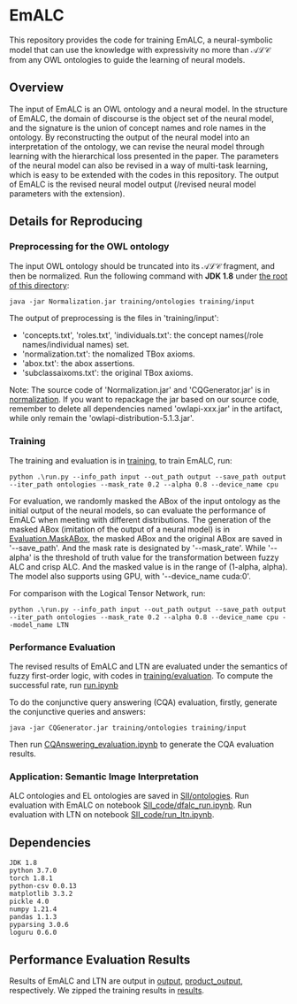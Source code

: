 # EmALC

This repository provides the code for training EmALC, a neural-symbolic model that can use the knowledge with expressivity no more than $\mathcal{ALC}$ from any OWL ontologies to guide the learning of neural models.

## Overview

The input of EmALC is an OWL ontology and a neural model. In the structure of EmALC, the domain of discourse is the object set of the neural model, and the signature is the union of concept names and role names in the ontology. By reconstructing the output of the neural model into an interpretation of the ontology, we can revise the neural model through learning with the hierarchical loss presented in the paper. The parameters of the neural model can also be revised in a way of multi-task learning, which is easy to be extended with the codes in this repository.
The output of EmALC is the revised neural model output (/revised neural model parameters with the extension).

## Details for Reproducing

### Preprocessing for the OWL ontology

The input OWL ontology should be truncated into its $\mathcal{ALC}$ fragment, and then be normalized. 
Run the following command with **JDK 1.8** under [the root of this directory](https://anonymous.4open.science/r/EmALC/): 

    java -jar Normalization.jar training/ontologies training/input

The output of preprocessing is the files in 'training/input':

- 'concepts.txt', 'roles.txt', 'individuals.txt': the concept names(/role names/individual names) set.
- 'normalization.txt': the nomalized TBox axioms.
- 'abox.txt': the abox assertions.
- 'subclassaixoms.txt': the original TBox axioms.

Note: The source code of 'Normalization.jar' and 'CQGenerator.jar' is in [normalization](https://anonymous.4open.science/r/EmALC/normalization). If you want to repackage the jar based on our source code, remember to delete all dependencies named 'owlapi-xxx.jar' in the artifact, while only remain the 'owlapi-distribution-5.1.3.jar'. 

### Training

The training and evaluation is in [training](https://anonymous.4open.science/r/EmALC/training), to train EmALC, run:

    python .\run.py --info_path input --out_path output --save_path output --iter_path ontologies --mask_rate 0.2 --alpha 0.8 --device_name cpu

For evaluation, we randomly masked the ABox of the input ontology as the initial output of the neural models, so can evaluate the performance of EmALC when meeting with different distributions. The generation of the masked ABox (imitation of the output of a neural model) is in [Evaluation.MaskABox](https://anonymous.4open.science/r/EmALC/training/Evaluation.py), the masked ABox and the original ABox are saved in '--save_path'. And the mask rate is designated by '--mask_rate'. While '--alpha' is the threshold of truth value for the transformation between fuzzy ALC and crisp ALC. And the masked value is in the range of (1-alpha, alpha). The model also supports using GPU, with '--device_name cuda:0'.

For comparison with the Logical Tensor Network, run:

    python .\run.py --info_path input --out_path output --save_path output --iter_path ontologies --mask_rate 0.2 --alpha 0.8 --device_name cpu --model_name LTN


### Performance Evaluation

The revised results of EmALC and LTN are evaluated under the semantics of fuzzy first-order logic, with codes in [training/evaluation](https://anonymous.4open.science/r/EmALC/training/evaluation/). To compute the successful rate, run [run.ipynb](https://anonymous.4open.science/r/EmALC/training/evaluation/run.ipynb)

To do the conjunctive query answering (CQA) evaluation, firstly,
generate the conjunctive queries and answers:

    java -jar CQGenerator.jar training/ontologies training/input

Then run [CQAnswering_evaluation.ipynb](https://anonymous.4open.science/r/EmALC/training/CQAnswering_evaluation.ipynb) to generate the CQA evaluation results.

### Application: Semantic Image Interpretation
ALC ontologies and EL ontologies are saved in [SII/ontologies](https://anonymous.4open.science/r/EmALC/SII/ontologies).
Run evaluation with EmALC on notebook [SII_code/dfalc_run.ipynb](https://anonymous.4open.science/r/EmALC/SII/SII_code/dfalc_run.ipynb). Run evaluation with LTN on notebook [SII_code/run_ltn.ipynb](https://anonymous.4open.science/r/EmALC/SII/SII_code/run_ltn.ipynb). 

## Dependencies

    JDK 1.8
    python 3.7.0
    torch 1.8.1
    python-csv 0.0.13
    matplotlib 3.3.2
    pickle 4.0
    numpy 1.21.4
    pandas 1.1.3
    pyparsing 3.0.6
    loguru 0.6.0
## Performance Evaluation Results

Results of EmALC and LTN are output in [output](https://anonymous.4open.science/r/EmALC/training/output/), [product_output](https://anonymous.4open.science/r/EmALC/training/product_output/), respectively. We zipped the training results in [results](https://drive.google.com/drive/folders/1ob0RVM6GwAQvgew9yZTrCfNrfvbWFKRb?usp=sharing).


